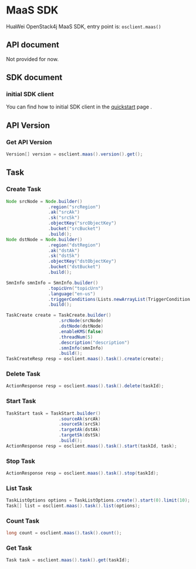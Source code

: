 # MaaS SDK

HuaWei OpenStack4j MaaS SDK, entry point is: `osclient.maas()`

## API document
Not provided for now.

## SDK document

### initial SDK client
You can find how to initial SDK client in the [quickstart](huawei-sdk?id=_2-build-v3-client) page .

## API Version
### Get API Version
```java
Version[] version = osclient.maas().version().get();
```

## Task
### Create Task
```java
Node srcNode = Node.builder()
				.region("srcRegion")
				.ak("srcAk")
				.sk("srcSk")
				.objectKey("srcObjectKey")
				.bucket("srcBucket")
				.build();
Node dstNode = Node.builder()
				.region("dstRegion")
				.ak("dstAk")
				.sk("dstSk")
				.objectKey("dstObjectKey")
				.bucket("dstBucket")
				.build();

SmnInfo smnInfo = SmnInfo.builder()
				.topicUrn("topicUrn")
				.language("en-us")
				.triggerConditions(Lists.newArrayList(TriggerCondition.SUCCESS, TriggerCondition.FAIL))
				.build();

TaskCreate create = TaskCreate.builder()
					.srcNode(srcNode)
					.dstNode(dstNode)
					.enableKMS(false)
					.threadNum(5)
					.description("description")
					.smnInfo(smnInfo)
					.build();
TaskCreateResp resp = osclient.maas().task().create(create);
```

### Delete Task
```java
ActionResponse resp = osclient.maas().task().delete(taskId);
```

### Start Task
```java
TaskStart task = TaskStart.builder()
					.sourceAk(srcAk)
					.sourceSk(srcSk)
					.targetAk(dstAk)
					.targetSk(dstSk)
					.build();
ActionResponse resp = osclient.maas().task().start(taskId, task);
```

### Stop Task
```java
ActionResponse resp = osclient.maas().task().stop(taskId);
```

### List Task
```java
TaskListOptions options = TaskListOptions.create().start(0).limit(10);
Task[] list = osclient.maas().task().list(options);
```

### Count Task
```java
long count = osclient.maas().task().count();
```

### Get Task
```java
Task task = osclient.maas().task().get(taskId);
```